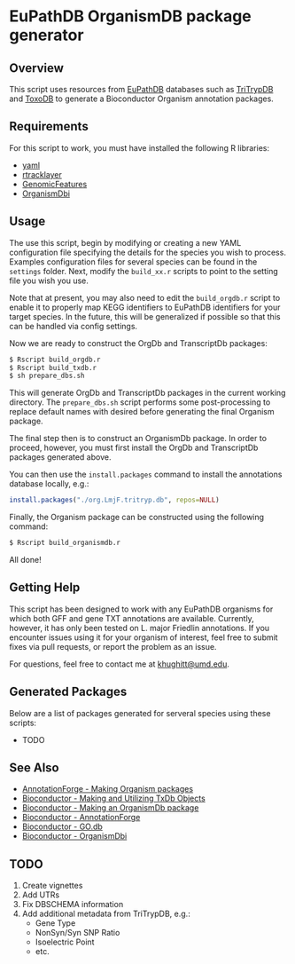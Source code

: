 EuPathDB OrganismDB package generator
=====================================

Overview
--------

This script uses resources from [EuPathDB](http://www.eupathdb.org/eupathdb/)
databases such as [TriTrypDB](http://tritrypdb.org/tritrypdb/) and
[ToxoDB](http://toxodb.org/toxo/) to generate a Bioconductor Organism
annotation packages.

Requirements
------------

For this script to work, you must have installed the following R libraries:

- [yaml](http://cran.r-project.org/web/packages/yaml/index.html)
- [rtracklayer](http://www.bioconductor.org/packages/release/bioc/html/rtracklayer.html)
- [GenomicFeatures](http://www.bioconductor.org/packages/release/bioc/html/GenomicFeatures.html)
- [OrganismDbi](http://www.bioconductor.org/packages/release/bioc/html/OrganismDbi.html)

Usage
-----

The use this script, begin by modifying or creating a new YAML configuration
file specifying the details for the species you wish to process. Examples
configuration files for several species can be found in the `settings` folder.
Next, modify the `build_xx.r` scripts to point to the setting file you wish you
use.

Note that at present, you may also need to edit the `build_orgdb.r` script
to enable it to properly map KEGG identifiers to EuPathDB identifiers for your
target species. In the future, this will be generalized if possible so that
this can be handled via config settings.

Now we are ready to construct the OrgDb and TranscriptDb packages:

```sh
$ Rscript build_orgdb.r
$ Rscript build_txdb.r
$ sh prepare_dbs.sh
```

This will generate OrgDb and TranscriptDb packages in the current working
directory. The `prepare_dbs.sh` script performs some post-processing to replace
default names with desired before generating the final Organism package.

The final step then is to construct an OrganismDb package. In order to proceed,
however, you must first install the OrgDb and TranscriptDb packages generated
above.

You can then use the `install.packages` command to install the annotations
database locally, e.g.:

```r
install.packages("./org.LmjF.tritryp.db", repos=NULL)
```

Finally, the Organism package can be constructed using the following command:

```sh
$ Rscript build_organismdb.r
```

All done!

Getting Help
------------

This script has been designed to work with any EuPathDB organisms for
which both GFF and gene TXT annotations are available. Currently, however, it
has only been tested on L. major Friedlin annotations. If you encounter issues
using it for your organism of interest, feel free to submit fixes via pull
requests, or report the problem as an issue.

For questions, feel free to contact me at [khughitt@umd.edu](khughitt@umd.edu).

Generated Packages
------------------

Below are a list of packages generated for serveral species using these
scripts:

- TODO

See Also
--------

- [AnnotationForge - Making Organism packages](http://www.bioconductor.org/packages/release/bioc/vignettes/AnnotationForge/inst/doc/MakingNewOrganismPackages.html)
- [Bioconductor - Making and Utilizing TxDb Objects](http://www.bioconductor.org/packages/release/bioc/vignettes/GenomicFeatures/inst/doc/GenomicFeatures.pdf)
- [Bioconductor - Making an OrganismDb package](http://www.bioconductor.org/help/workflows/annotation/#Making-an-OrganismDb-package)
- [Bioconductor - AnnotationForge](http://www.bioconductor.org/packages/release/bioc/html/AnnotationForge.html)
- [Bioconductor - GO.db](http://www.bioconductor.org/packages/release/data/annotation/html/GO.db.html)
- [Bioconductor - OrganismDbi](http://www.bioconductor.org/packages/release/bioc/html/OrganismDbi.html)

TODO
----

1. Create vignettes
2. Add UTRs
3. Fix DBSCHEMA information
4. Add additional metadata from TriTrypDB, e.g.:
    - Gene Type
    - NonSyn/Syn SNP Ratio
    - Isoelectric Point
    - etc.


